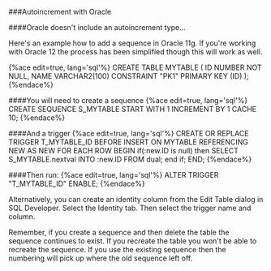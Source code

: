 <!--djw: 
todo: add instructions to work with 12
-->
###Autoincrement with Oracle

####Oracle doesn't include an autoincrement type...

Here's an example how to add a sequence in Oracle 11g. If you're working with Oracle 12 the process has been simplified though this will work as well. 

{%ace edit=true, lang='sql'%}
CREATE TABLE MYTABLE (
  ID NUMBER NOT NULL,
  NAME VARCHAR2(100)
  CONSTRAINT "PK1" PRIMARY KEY (ID)
);
{%endace%}

####You will need to create a sequence
{%ace edit=true, lang='sql'%}
CREATE SEQUENCE S_MYTABLE
START WITH 1
INCREMENT BY 1
CACHE 10;
{%endace%}

####And a trigger
{%ace edit=true, lang='sql'%}
CREATE OR REPLACE TRIGGER T_MYTABLE_ID
BEFORE INSERT
ON MYTABLE
REFERENCING NEW AS NEW
FOR EACH ROW
BEGIN
  if(:new.ID is null) then
  SELECT S_MYTABLE.nextval
  INTO :new.ID
  FROM dual;
  end if;
END;
{%endace%}

####Then run:
{%ace edit=true, lang='sql'%}
ALTER TRIGGER "T_MYTABLE_ID" ENABLE;
{%endace%}

Alternatively, you can create an identity column from the Edit Table dialog in SQL Developer. Select the Identity tab. Then select the trigger name and column.

Remember, if you create a sequence and then delete the table the sequence continues to exist. If you recreate the table you won't be able to recreate the sequence. If you use the existing sequence then the numbering will pick up where the old sequence left off.


